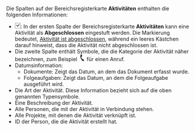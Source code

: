 <!-- markdownlint-disable-file MD041 -->
Die Spalten auf der Bereichsregisterkarte **Aktivitäten** enthalten die folgenden Informationen:

* ![Symbol][img1]: In der ersten Spalte der Bereichsregisterkarte **Aktivitäten** kann eine Aktivität als **Abgeschlossen** eingestuft werden. Die Markierung bedeutet, [Aktivität ist abgeschlossen][1], während ein leeres Kästchen darauf hinweist, dass die Aktivität nicht abgeschlossen ist.
* Die zweite Spalte enthält Symbole, die die Kategorie der Aktivität näher bezeichnen, zum Beispiel ![Symbol][img2] für einen Anruf.
* Datumsinformation:
  * Dokumente: Zeigt das Datum, an dem das Dokument erfasst wurde.
  * Folgeaufgaben: Zeigt das Datum, an dem die Folgeaufgabe ausgeführt wird.
* Die Art der Aktivität. Diese Information bezieht sich auf die oben genannten Typensymbole.
* Eine Beschreibung der Aktivität.
* Alle Personen, die mit der Aktivität in Verbindung stehen.
* Alle Projekte, mit denen die Aktivität verknüpft ist.
* ID der Person, die die Aktivität erstellt hat.

<!-- Referenced links -->
[1]: ../../diary/learn/change-completed-status.md

<!-- Referenced images -->
[img1]: ../../../media/icons/check.bmp
[img2]: ../../../../common/icons/phone.png
